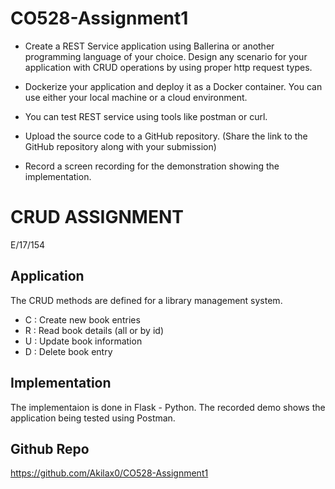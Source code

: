 # CO528-Assignment1

- Create a REST Service application using Ballerina or another programming language of your choice. Design any scenario for your application with CRUD operations by using proper http request types. 

- Dockerize your application and deploy it as a Docker container. You can use either your local machine or a cloud environment.

- You can test REST service using tools like postman or curl. 

- Upload the source code to a GitHub repository. (Share the link to the GitHub repository along with your submission)

- Record a screen recording for the demonstration showing the implementation.

# CRUD ASSIGNMENT 

E/17/154

## Application

The CRUD methods are defined for a library management system. 

- C : Create new book entries
- R : Read book details (all or by id)
- U : Update book information
- D : Delete book entry

## Implementation 

The implementaion is done in Flask - Python. 
The recorded demo shows the application being tested using Postman. 

## Github Repo

https://github.com/Akilax0/CO528-Assignment1

